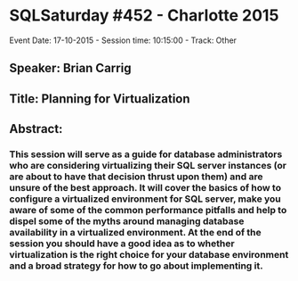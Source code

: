 # SQLSaturday #452 - Charlotte 2015
Event Date: 17-10-2015 - Session time: 10:15:00 - Track: Other
## Speaker: Brian Carrig
## Title: Planning for Virtualization
## Abstract:
### This session will serve as a guide for database administrators who are considering virtualizing their SQL server instances (or are about to have that decision thrust upon them) and are unsure of the best approach. It will cover the basics of how to configure a virtualized environment for SQL server, make you aware of some of the common performance pitfalls and help to dispel some of the myths around managing database availability in a virtualized environment. At the end of the session you should have a good idea as to whether virtualization is the right choice for your database environment and a broad strategy for how to go about implementing it.
